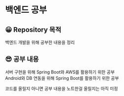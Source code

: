 # 백엔드 공부
## 😀 Repository 목적
백엔드 개발을 위해 공부한 내용을 정리   

## 😎 공부 내용
서버 구현을 위해 Spring Boot와 AWS를 활용하기 위한 공부   
Android와 DB 연동을 위해 Spring Boot를 활용하기 위한 공부   

코드를 올릴지 아니면 공부 내용을 노트한걸 올릴지는 아직 미정
